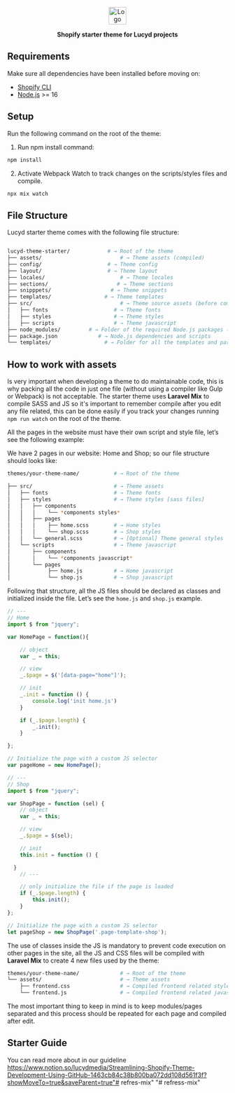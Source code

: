 <p align="center">
  <a href="https://www.wearelucyd.com/">
    <img alt="Logo" src="https://www.wearelucyd.com/wp-content/uploads/2021/02/Lucyd_Logo.webp" height="40">
  </a>
</p>
 
<p align="center">
  <strong>Shopify starter theme for Lucyd projects</strong>
</p> 

## Requirements

Make sure all dependencies have been installed before moving on:

- [Shopify CLI](https://shopify.dev/docs/api/shopify-cli/)
- [Node.js](http://nodejs.org/) >= 16

## Setup

Run the following command on the root of the theme:
 
1. Run npm install command:
```sh 
npm install
```

2. Activate Webpack Watch to track changes on the scripts/styles files and compile.

```sh 
npx mix watch
```

## File Structure

Lucyd starter theme comes with the following file structure:

```sh

lucyd-theme-starter/			# → Root of the theme
├── assets/							# → Theme assets (compiled)
├── config/                    	# → Theme config
├── layout/                    	# → Theme layout
├── locales/                    	# → Theme locales
├── sections/                      # → Theme sections
├── snipppets/                   # → Theme snippets
├── templates/                 # → Theme templates
├── src/                    		# → Theme source assets (before compilation)
│   ├── fonts                     # → Theme fonts
│   ├── styles                    # → Theme styles
│   ├── scripts                   # → Theme javascript 
├── node_modules/         # → Folder of the required Node.js packages (never edit)
├── package.json             # → Node.js dependencies and scripts
└── templates/                 # → Folder for all the templates and parts of the site
```

## How to work with assets

Is very important when developing a theme to do maintainable code, this is why packing all the code in just one file (without using a compiler like Gulp or Webpack) is not acceptable. The starter theme uses **Laravel Mix** to compile SASS and JS so it's important to remember compile after you edit any file related, this can be done easily if you track your changes running `npm run watch` on the root of the theme.

All the pages in the website must have their own script and style file, let’s see the following example:

We have 2 pages in our website: Home and Shop; so our file structure should looks like:

```bash
themes/your-theme-name/           # → Root of the theme

├── src/                          # → Theme assets
│   ├── fonts                     # → Theme fonts
│   ├── styles                    # → Theme styles [sass files]
│   │   ├── components
│   │   │    └── *components styles*
│   │   ├── pages
│   │   │    ├── home.scss        # → Home styles
│   │   │    └── shop.scss        # → Shop styles
│   │   └── general.scss          # → [Optional] Theme general styles
│   └── scripts                   # → Theme javascript
│       ├── components
│       │    └── *components javascript*
│       └── pages
│            ├── home.js          # → Home javascript
│            └── shop.js          # → Shop javascript
```

Following that structure, all the JS files should be declared as classes and initialized inside the file. Let’s see the `home.js`  and `shop.js` example.

```jsx
// ---
// Home
import $ from "jquery";

var HomePage = function(){

    // object
    var _ = this;

    // view
    _.$page = $('[data-page="home"]');

    // init
    _.init = function () {
        console.log('init home.js')
    }

    if (_.$page.length) {
        _.init();
    }

};

// Initialize the page with a custom JS selector
var pageHome = new HomePage();
```

```jsx
// ---
// Shop
import $ from "jquery";

var ShopPage = function (sel) {
	// object
	var _ = this;

	// view
	_.$page = $(sel);

	// init
	this.init = function () {

  }
	// ---

	// only initialize the file if the page is loaded
	if (_.$page.length) {
		this.init();
	}
};

// Initialize the page with a custom JS selector
let pageShop = new ShopPage('.page-template-shop');
```

The use of classes inside the JS is mandatory to prevent code execution on other pages in the site, all the JS and CSS files will be compiled with **Laravel Mix** to create 4 new files used by the theme:

```bash
themes/your-theme-name/             # → Root of the theme
└── assets/                         # → Theme assets
    ├── frontend.css                # → Compiled frontend related styles
    └── frontend.js                 # → Compiled frontend related javascript
```

The most important thing to keep in mind is to keep modules/pages separated and this process should be repeated for each page and compiled after edit.

## Starter Guide

You can read more about in our guideline https://www.notion.so/lucydmedia/Streamlining-Shopify-Theme-Development-Using-GitHub-1463cb84c38b800ba072dd108d561f3f?showMoveTo=true&saveParent=true"# refres-mix" 
"# refress-mix" 
